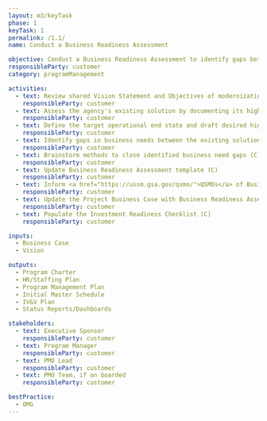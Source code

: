 ```yaml
---
layout: m3/keyTask
phase: 1
keyTask: 1
permalink: /1.1/
name: Conduct a Business Readiness Assessment

objective: Conduct a Business Readiness Assessment to identify gaps between the agency’s existing solution and target end state and manage stakeholders in the process.
responsibleParty: customer
category: programManagement

activities:
  - text: Review shared Vision Statement and Objectives of modernization or migration effort from Phase 0 (C)
    responsibleParty: customer
  - text: Assess the agency's existing solution by documenting its high-level capabilities, offerings, challenges, and limitations (C)
    responsibleParty: customer
  - text: Define the target operational end state and draft desired high-level business requirements (C)
    responsibleParty: customer
  - text: Identify gaps in business needs between the existing solution and target end state (C)
    responsibleParty: customer
  - text: Brainstorm methods to close identified business need gaps (C)
    responsibleParty: customer
  - text: Update Business Readiness Assessment template (C)
    responsibleParty: customer
  - text: Inform <a href="https://ussm.gsa.gov/qsmo/">QSMOs</a> of Business Readiness Assessment results (C)
    responsibleParty: customer
  - text: Update the Project Business Case with Business Readiness Assessment results (C)
    responsibleParty: customer
  - text: Populate the Investment Readiness Checklist (C)
    responsibleParty: customer

inputs:
  - Business Case
  - Vision

outputs:
  - Program Charter
  - HR/Staffing Plan
  - Program Management Plan
  - Initial Master Schedule
  - IV&V Plan
  - Status Reports/Dashboards

stakeholders:
  - text: Executive Sponsor
    responsibleParty: customer
  - text: Program Manager
    responsibleParty: customer
  - text: PMO Lead
    responsibleParty: customer
  - text: PMO Team, if on boarded
    responsibleParty: customer

bestPractice:
  - OMG
---
```


